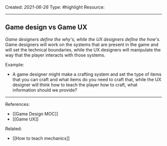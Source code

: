 
Created: *2021-06-26*
Type: #highlight 
Resource: 

---
## Game design vs Game UX 
*Game designers define the why's, while the UX designers define the how's.*
Game designers will work on the systems that are present in the game and will set the technical boundaries, while the UX designers will manipulate the way that the player interacts with those systems.

Example:
- A game designer might make a crafting system and set the type of items that you can craft and what items do you need to craft that, while the UX designer will think how to teach the player how to craft, what information should we provide?

---
References:
- [[Game Design MOC]]
- [[Game UX]]

Related:
- [[How to teach mechanics]]
